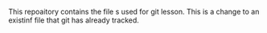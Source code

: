 This repoaitory contains the file s used for git lesson.
This is a change to an existinf file that git has already tracked.

